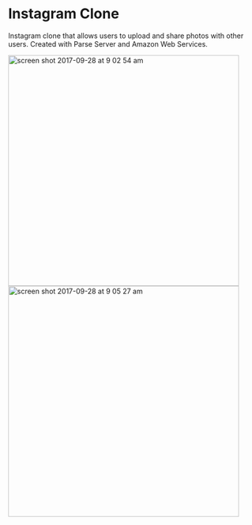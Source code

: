 # Instagram Clone

Instagram clone that allows users to upload and share photos with other users. Created with Parse Server and Amazon Web Services. 

<img width="467" alt="screen shot 2017-09-28 at 9 02 54 am" src="https://user-images.githubusercontent.com/4934664/31025185-93bdd1bc-a50f-11e7-82ae-84f5b39f317c.png">

<img width="467" alt="screen shot 2017-09-28 at 9 05 27 am" src="https://user-images.githubusercontent.com/4934664/31025219-c50c3542-a50f-11e7-873e-b5d4cf816dd8.png">
